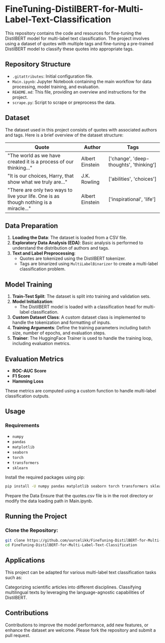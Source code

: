 # FineTuning-DistilBERT-for-Multi-Label-Text-Classification

This repository contains the code and resources for fine-tuning the DistilBERT model for multi-label text classification. The project involves using a dataset of quotes with multiple tags and fine-tuning a pre-trained DistilBERT model to classify these quotes into appropriate tags.

## Repository Structure

- `.gitattributes`: Initial configuration file.
- `Main.ipynb`: Jupyter Notebook containing the main workflow for data processing, model training, and evaluation.
- `README.md`: This file, providing an overview and instructions for the project.
- `scrape.py`: Script to scrape or preprocess the data.

## Dataset

The dataset used in this project consists of quotes with associated authors and tags. Here is a brief overview of the dataset structure:

| Quote                                                                 | Author         | Tags                                   |
|-----------------------------------------------------------------------|----------------|----------------------------------------|
| "The world as we have created it is a process of our thinking..."     | Albert Einstein| ['change', 'deep-thoughts', 'thinking']|
| "It is our choices, Harry, that show what we truly are..."            | J.K. Rowling   | ['abilities', 'choices']               |
| "There are only two ways to live your life. One is as though nothing is a miracle..." | Albert Einstein | ['inspirational', 'life']              |

## Data Preparation

1. **Loading the Data**: The dataset is loaded from a CSV file.
2. **Exploratory Data Analysis (EDA)**: Basic analysis is performed to understand the distribution of authors and tags.
3. **Text and Label Preprocessing**:
    - Quotes are tokenized using the DistilBERT tokenizer.
    - Tags are binarized using `MultiLabelBinarizer` to create a multi-label classification problem.

## Model Training

1. **Train-Test Split**: The dataset is split into training and validation sets.
2. **Model Initialization**:
    - The DistilBERT model is loaded with a classification head for multi-label classification.
3. **Custom Dataset Class**: A custom dataset class is implemented to handle the tokenization and formatting of inputs.
4. **Training Arguments**: Define the training parameters including batch size, number of epochs, and evaluation steps.
5. **Trainer**: The HuggingFace Trainer is used to handle the training loop, including evaluation metrics.

## Evaluation Metrics

- **ROC-AUC Score**
- **F1 Score**
- **Hamming Loss**

These metrics are computed using a custom function to handle multi-label classification outputs.

## Usage

### Requirements

- `numpy`
- `pandas`
- `matplotlib`
- `seaborn`
- `torch`
- `transformers`
- `sklearn`

Install the required packages using pip:
```bash
pip install -U numpy pandas matplotlib seaborn torch transformers sklearn accelerate
```
Prepare the Data
Ensure that the quotes.csv file is in the root directory or modify the data loading path in Main.ipynb.

## Running the Project

### Clone the Repository:

```bash
git clone https://github.com/uurcelikk/FineTuning-DistilBERT-for-Multi-Label-Text-Classification.git
cd FineTuning-DistilBERT-for-Multi-Label-Text-Classification
```

## Applications
This project can be adapted for various multi-label text classification tasks such as:

Categorizing scientific articles into different disciplines.
Classifying multilingual texts by leveraging the language-agnostic capabilities of DistilBERT.

## Contributions
Contributions to improve the model performance, add new features, or enhance the dataset are welcome. Please fork the repository and submit a pull request.
